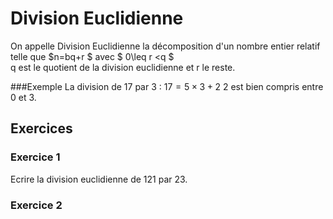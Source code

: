 # Division Euclidienne

On appelle Division Euclidienne la décomposition d'un nombre entier relatif telle que $n=bq+r $ avec $ 0\leq r <q $<br>
q est le quotient de la division euclidienne et r le reste.

###Exemple
La division de 17 par 3 : $17 =5\times 3+2$ 2 est bien compris entre 0 et 3.

## Exercices

### Exercice 1
Ecrire la division euclidienne de 121 par 23. 

### Exercice 2

